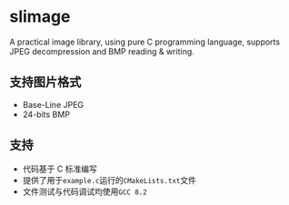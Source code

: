 # slimage
 A practical image library, using pure C programming language, supports JPEG decompression and BMP reading & writing. 

## 支持图片格式
* Base-Line JPEG
* 24-bits BMP

## 支持
* 代码基于 C 标准编写
* 提供了用于`example.c`运行的`CMakeLists.txt`文件
* 文件测试与代码调试均使用`GCC 8.2`
